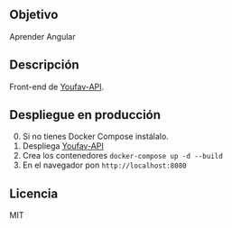 ## Objetivo
Aprender Angular

## Descripción
Front-end de [Youfav-API](https://github.com/Pacorb94/Youfav-API).


## Despliegue en producción
0. Si no tienes Docker Compose instálalo.
1. Despliega [Youfav-API](https://github.com/Pacorb94/Youfav-API)
2. Crea los contenedores `docker-compose up -d --build`
3. En el navegador pon `http://localhost:8080`
## Licencia
MIT
